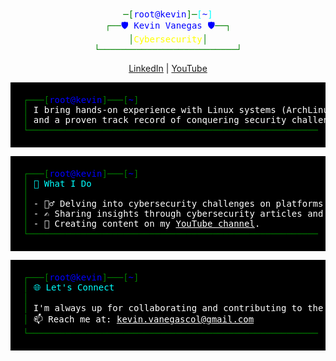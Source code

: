 <div align="center">
  <span style="font-family: monospace;">
    <span style="color: green;">─[</span><span style="color: blue;">root@kevin</span><span style="color: green;">]─</span><span style="color: cyan;">[</span><span style="color: blue;">~</span><span style="color: cyan;">]</span><br>
    <span style="color: green;">┌──</span><span style="color: blue;">🛡️ Kevin Vanegas 🛡️</span><span style="color: green;">──┐</span><br>
    <span style="color: green;">│</span><span style="color: yellow;">Cybersecurity</span><span style="color: green;">│</span><br>
    <span style="color: green;">└──────────────────────────┘</span><br>
  </span>

  [LinkedIn](https://www.linkedin.com/in/kevinvanegasz/) | [YouTube](https://www.youtube.com/@kvzlx/videos)
</div>

<pre style="background-color: black; color: white; padding: 20px;">
<span style="color: green;">┌───[</span><span style="color: blue;">root@kevin</span><span style="color: green;">]───[</span><span style="color: blue;">~</span><span style="color: green;">]</span></span>
<span style="color: green;">│</span> I bring hands-on experience with Linux systems (ArchLinux, Debian, KaliLinux, Fedora)
<span style="color: green;">│</span> and a proven track record of conquering security challenges on platforms like VulnHub, HackmyVM, and HackTheBox.
<span style="color: green;">└───────────────────────────────────────────────────────</span>
</pre>

<pre style="background-color: black; color: white; padding: 20px;">
<span style="color: green;">┌───[</span><span style="color: blue;">root@kevin</span><span style="color: green;">]───[</span><span style="color: blue;">~</span><span style="color: green;">]</span></span>
<span style="color: green;">│</span> <span style="color: cyan;">🚀 What I Do</span>
<span style="color: green;">│</span>
<span style="color: green;">│</span> - 🕵️‍♂️ Delving into cybersecurity challenges on platforms like VulnHub, TryHackMe, and HackTheBox.
<span style="color: green;">│</span> - ✍️ Sharing insights through cybersecurity articles and guides on <a href="https://www.linkedin.com/in/kevinvanegasz/" style="color: white; text-decoration: underline;">LinkedIn</a>.
<span style="color: green;">│</span> - 🎥 Creating content on my <a href="https://www.youtube.com/@kvzlx/videos" style="color: white; text-decoration: underline;">YouTube channel</a>.
<span style="color: green;">└───────────────────────────────────────────────────────</span>
</pre>

<pre style="background-color: black; color: white; padding: 20px;">
<span style="color: green;">┌───[</span><span style="color: blue;">root@kevin</span><span style="color: green;">]───[</span><span style="color: blue;">~</span><span style="color: green;">]</span></span>
<span style="color: green;">│</span> <span style="color: cyan;">🌐 Let's Connect</span>
<span style="color: green;">│</span>
<span style="color: green;">│</span> I'm always up for collaborating and contributing to the dynamic realm of cybersecurity. 
<span style="color: green;">│</span> 📫 Reach me at: <a href="mailto:kevin.vanegascol@gmail.com" style="color: white; text-decoration: underline;">kevin.vanegascol@gmail.com</a>
<span style="color: green;">└───────────────────────────────────────────────────────</span>
</pre>
